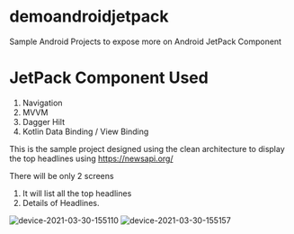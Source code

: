 # demoandroidjetpack

Sample Android Projects to expose more on Android JetPack Component

# JetPack Component Used
1. Navigation
2. MVVM
3. Dagger Hilt
4. Kotlin Data Binding / View Binding

This is the sample project designed using the clean architecture to display the top headlines using https://newsapi.org/

There will be only 2 screens
1. It will list all the top headlines
2. Details of Headlines.

![device-2021-03-30-155110](https://user-images.githubusercontent.com/16359663/112974422-10d9b580-9170-11eb-8079-27e8c796faf4.png)
![device-2021-03-30-155157](https://user-images.githubusercontent.com/16359663/112974429-13d4a600-9170-11eb-87bc-739156bb6006.png)


